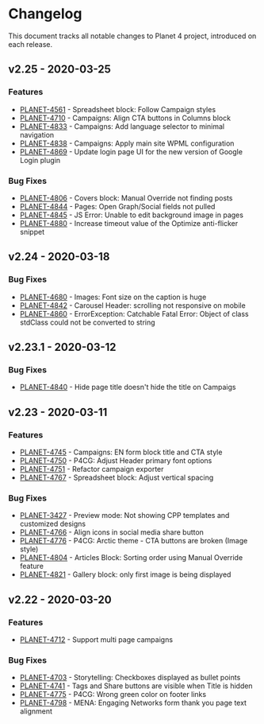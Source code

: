 # Changelog

This document tracks all notable changes to Planet 4 project, introduced on each release.

## v2.25 - 2020-03-25

### Features

- [PLANET-4561](https://jira.greenpeace.org/browse/PLANET-4561) - Spreadsheet block: Follow Campaign styles
- [PLANET-4710](https://jira.greenpeace.org/browse/PLANET-4710) - Campaigns: Align CTA buttons in Columns block
- [PLANET-4833](https://jira.greenpeace.org/browse/PLANET-4833) - Campaigns: Add language selector to minimal navigation
- [PLANET-4838](https://jira.greenpeace.org/browse/PLANET-4838) - Campaigns: Apply main site WPML configuration
- [PLANET-4869](https://jira.greenpeace.org/browse/PLANET-4869) - Update login page UI for the new version of Google Login plugin

### Bug Fixes

- [PLANET-4806](https://jira.greenpeace.org/browse/PLANET-4806) - Covers block: Manual Override not finding posts
- [PLANET-4844](https://jira.greenpeace.org/browse/PLANET-4844) - Pages: Open Graph/Social fields not pulled
- [PLANET-4845](https://jira.greenpeace.org/browse/PLANET-4845) - JS Error: Unable to edit background image in pages
- [PLANET-4880](https://jira.greenpeace.org/browse/PLANET-4880) - Increase timeout value of the Optimize anti-flicker snippet

## v2.24 - 2020-03-18

### Bug Fixes

- [PLANET-4680](https://jira.greenpeace.org/browse/PLANET-4680) - Images: Font size on the caption is huge
- [PLANET-4842](https://jira.greenpeace.org/browse/PLANET-4842) - Carousel Header: scrolling not responsive on mobile
- [PLANET-4860](https://jira.greenpeace.org/browse/PLANET-4860) - ErrorException: Catchable Fatal Error: Object of class stdClass could not be converted to string

## v2.23.1 - 2020-03-12

### Bug Fixes

- [PLANET-4840](https://jira.greenpeace.org/browse/PLANET-4840) - Hide page title doesn't hide the title on Campaigs

## v2.23 - 2020-03-11

### Features

- [PLANET-4745](https://jira.greenpeace.org/browse/PLANET-4745) - Campaigns: EN form block title and CTA style
- [PLANET-4750](https://jira.greenpeace.org/browse/PLANET-4750) - P4CG: Adjust Header primary font options
- [PLANET-4751](https://jira.greenpeace.org/browse/PLANET-4751) - Refactor campaign exporter
- [PLANET-4767](https://jira.greenpeace.org/browse/PLANET-4767) - Spreadsheet block: Adjust vertical spacing

### Bug Fixes

- [PLANET-3427](https://jira.greenpeace.org/browse/PLANET-3427) - Preview mode: Not showing CPP templates and customized designs
- [PLANET-4766](https://jira.greenpeace.org/browse/PLANET-4766) - Align icons in social media share button
- [PLANET-4776](https://jira.greenpeace.org/browse/PLANET-4776) - P4CG: Arctic theme - CTA buttons are broken (Image style)
- [PLANET-4804](https://jira.greenpeace.org/browse/PLANET-4804) - Articles Block: Sorting order using Manual Override feature
- [PLANET-4821](https://jira.greenpeace.org/browse/PLANET-4821) - Gallery block: only first image is being displayed

## v2.22 - 2020-03-20

### Features

- [PLANET-4712](https://jira.greenpeace.org/browse/PLANET-4712) - Support multi page campaigns

### Bug Fixes

- [PLANET-4703](https://jira.greenpeace.org/browse/PLANET-4703) - Storytelling: Checkboxes displayed as bullet points
- [PLANET-4741](https://jira.greenpeace.org/browse/PLANET-4741) - Tags and Share buttons are visible when Title is hidden
- [PLANET-4775](https://jira.greenpeace.org/browse/PLANET-4775) - P4CG: Wrong green color on footer links
- [PLANET-4798](https://jira.greenpeace.org/browse/PLANET-4798) - MENA: Engaging Networks form thank you page text alignment


